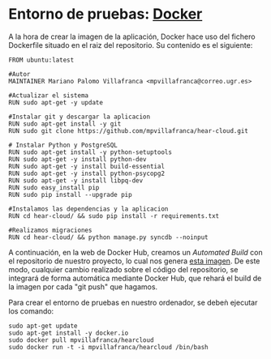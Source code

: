 Entorno de pruebas: [Docker](https://www.docker.com/)
===

A la hora de crear la imagen de la aplicación, Docker hace uso del fichero Dockerfile situado en el raiz del repositorio. Su contenido es el siguiente:

```
FROM ubuntu:latest

#Autor
MAINTAINER Mariano Palomo Villafranca <mpvillafranca@correo.ugr.es>

#Actualizar el sistema
RUN sudo apt-get -y update

#Instalar git y descargar la aplicacion
RUN sudo apt-get install -y git
RUN sudo git clone https://github.com/mpvillafranca/hear-cloud.git

# Instalar Python y PostgreSQL
RUN sudo apt-get install -y python-setuptools
RUN sudo apt-get -y install python-dev
RUN sudo apt-get -y install build-essential
RUN sudo apt-get -y install python-psycopg2
RUN sudo apt-get -y install libpq-dev
RUN sudo easy_install pip
RUN sudo pip install --upgrade pip

#Instalamos las dependencias y la aplicacion
RUN cd hear-cloud/ && sudo pip install -r requirements.txt

#Realizamos migraciones
RUN cd hear-cloud/ && python manage.py syncdb --noinput
```

A continuación, en la web de Docker Hub, creamos un _Automated Build_ con el repositorio de nuestro proyecto, lo cual nos genera [esta imagen](https://hub.docker.com/r/mpvillafranca/hearcloud/). De este modo, cualquier cambio realizado sobre el código del repositorio, se integrará de forma automática mediante Docker Hub, que rehará el build de la imagen por cada "git push" que hagamos.

Para crear el entorno de pruebas en nuestro ordenador, se debeǹ ejecutar los comando:

```
sudo apt-get update
sudo apt-get install -y docker.io
sudo docker pull mpvillafranca/hearcloud
sudo docker run -t -i mpvillafranca/hearcloud /bin/bash
```
